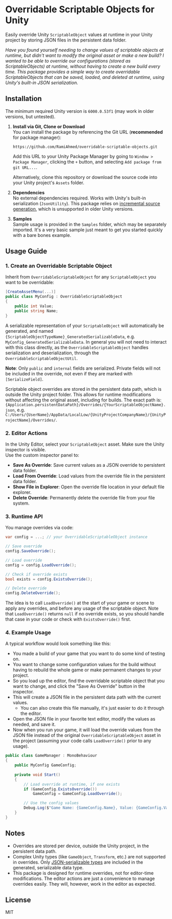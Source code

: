 # Overridable Scriptable Objects for Unity

Easily override Unity `ScriptableObject` values at runtime in your Unity project by storing JSON files in the persistent data folder.

_Have you found yourself needing to change values of scriptable objects at runtime, but didn't want to modify the original asset or make a new build?
I wanted to be able to override our configurations (stored as ScriptableObjects) at runtime, without having to create a new build every time.
This package provides a simple way to create overridable ScriptableObjects that can be saved, loaded, and deleted at runtime, using Unity's built-in JSON serialization._

## Installation

The minimum required Unity version is `6000.0.53f1` (may work in older versions, but untested).

1. **Install via Git, Clone or Download**  
You can install the package by referencing the Git URL (**recommended** for package manager):

   ``https://github.com/RamiAhmed/overridable-scriptable-objects.git``

   Add this URL to your Unity Package Manager by going to `Window > Package Manager`, clicking the `+` button, and selecting `Add package from git URL...`.

   Alternatively, clone this repository or download the source code into your Unity project's `Assets` folder.

2. **Dependencies**  
   No external dependencies required. Works with Unity's built-in serialization (`JsonUtility`).
   This package relies on [incremental source generation](https://docs.unity3d.com/6000.0/Documentation/Manual/create-source-generator.html), which is unsupported in older Unity versions.

3. **Samples**  
   Sample usage is provided in the `Samples` folder, which may be separately imported. 
It's a very basic sample just meant to get you started quickly with a bare bones example.

## Usage Guide

### 1. Create an Overridable Scriptable Object

Inherit from `OverridableScriptableObject` for any `ScriptableObject` you want to be overridable:

```csharp
[CreateAssetMenu(...)]
public class MyConfig : OverridableScriptableObject
{
    public int Value;
    public string Name;
}
```

A serializable representation of your `ScriptableObject` will automatically be generated, and named `{ScriptableObjectTypeName}_GeneratedSerializableData`, e.g. `MyConfig_GeneratedSerializableData`. 
In general you will not need to interact with this class directly, as the `OverridableScriptableObject` handles serialization and deserialization, through the `OverridableScriptableObjectUtil`.

**Note**: Only `public` and `internal` fields are serialized. Private fields will not be included in the override, not even if they are marked with `[SerializeField]`.

Scriptable object overrides are stored in the persistent data path, which is outside the Unity project folder. This allows for runtime modifications without affecting the original asset, including for builds.
The exact path is:  
`{Application.persistentDataPath}/Overrides/{YourScriptableObjectName}.json`, e.g. `C:/Users/{UserName}/AppData/LocalLow/{UnityProjectCompanyName}/{UnityProjectName}/Overrides/`.

### 2. Editor Actions

In the Unity Editor, select your `ScriptableObject` asset. Make sure the Unity inspector is visible.  
Use the custom inspector panel to:

- **Save As Override**: Save current values as a JSON override to persistent data folder.
- **Load From Override**: Load values from the override file in the persistent data folder.
- **Show File in Explorer**: Open the override file location in your default file explorer.
- **Delete Override**: Permanently delete the override file from your file system.

### 3. Runtime API

You manage overrides via code:

```csharp
var config = ...; // your OverridableScriptableObject instance

// Save override
config.SaveOverride();

// Load override
config = config.LoadOverride();

// Check if override exists
bool exists = config.ExistsOverride();

// Delete override
config.DeleteOverride();
```
The idea is to call `LoadOverride()` at the start of your game or scene to apply any overrides, and before any usage of the scriptable object. 
Note that `LoadOverride()` returns `null` if no override exists, so you should handle that case in your code or check with `ExistsOverride()` first.

### 4. Example Usage

A typical workflow would look something like this:
- You made a build of your game that you want to do some kind of testing on.
- You want to change some configuration values for the build without having to rebuild the whole game or make permanent changes to your project.
- So you load up the editor, find the overridable scriptable object that you want to change, and click the "Save As Override" button in the inspector.
- This will create a JSON file in the persistent data path with the current values. 
  - You can also create this file manually, it's just easier to do it through the editor.
- Open the JSON file in your favorite text editor, modify the values as needed, and save it.
- Now when you run your game, it will load the override values from the JSON file instead of the original `OverridableScriptableObject` asset in the project (assuming your code calls `LoadOverride()` prior to any usage).

```csharp
public class GameManager : MonoBehaviour
{
    public MyConfig GameConfig;
    
    private void Start()
    {
        // Load override at runtime, if one exists
        if (GameConfig.ExistsOverride())
            GameConfig = GameConfig.LoadOverride();

        // Use the config values
        Debug.Log($"Game Name: {GameConfig.Name}, Value: {GameConfig.Value}");
    }
}
```

## Notes

- Overrides are stored per device, outside the Unity project, in the persistent data path.
- Complex Unity types (like `GameObject`, `Transform`, etc.) are not supported in overrides. Only [JSON-serializable types](https://docs.unity3d.com/ScriptReference/JsonUtility.html) are included in the generated, serializable data type.
- This package is designed for runtime overrides, not for editor-time modifications. The editor actions are just a convenience to manage overrides easily. They will, however, work in the editor as expected.


## License

MIT

